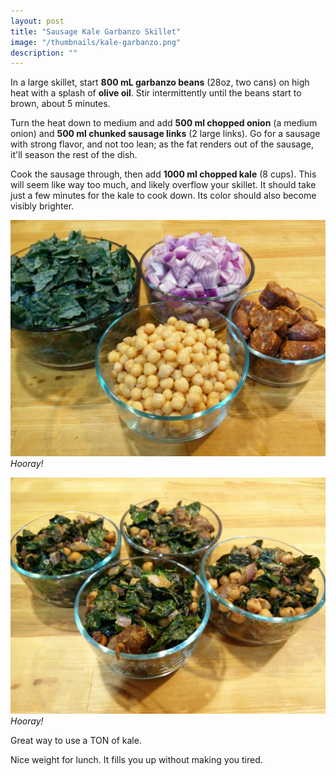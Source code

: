 ```yaml
---
layout: post
title: "Sausage Kale Garbanzo Skillet"
image: "/thumbnails/kale-garbanzo.png"
description: ""
---
```


In a large skillet, start **800 mL garbanzo beans** (28oz, two cans) on high heat with a splash of **olive oil**. Stir intermittently until the beans start to brown, about 5 minutes.

Turn the heat down to medium and add **500 ml chopped onion** (a medium onion) and **500 ml chunked sausage links** (2 large links). Go for a sausage with strong flavor, and not too lean; as the fat renders out of the sausage, it'll season the rest of the dish.

Cook the sausage through, then add **1000 ml chopped kale** (8 cups). This will seem like way too much, and likely overflow your skillet. It should take just a few minutes for the kale to cook down. Its color should also become visibly brighter.

![Kale Garbanzo Skillet](/assets/images/kale-garbanzo/kale-garbanzo-ingredients.png)
*Hooray!*


![Kale Garbanzo Skillet](/assets/images/kale-garbanzo/kale-garbanzo-finished.png)
*Hooray!*

Great way to use a TON of kale.

Nice weight for lunch. It fills you up without making you tired.
